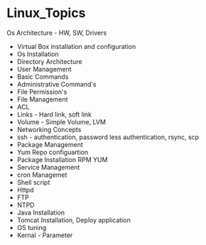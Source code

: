# Linux_Topics
Os Architecture - HW, SW, Drivers
- Virtual Box installation and configuration
- Os Installation
- Directory Architecture
- User Management
- Basic Commands
- Administrative Command's
- File Permission's
- File Management
- ACL
- Links - Hard link, soft link 
- Volume - Simple Volume, LVM
- Networking Concepts
- ssh - authentication, password less authentication, rsync, scp
- Package Management 
- Yum Repo configuartion
- Package Installation RPM YUM
- Service Management 
- cron Managemet 
- Shell script
- Httpd
- FTP
- NTPD
- Java Installation 
- Tomcat Installation, Deploy application
- OS tuning 
- Kernal - Parameter
